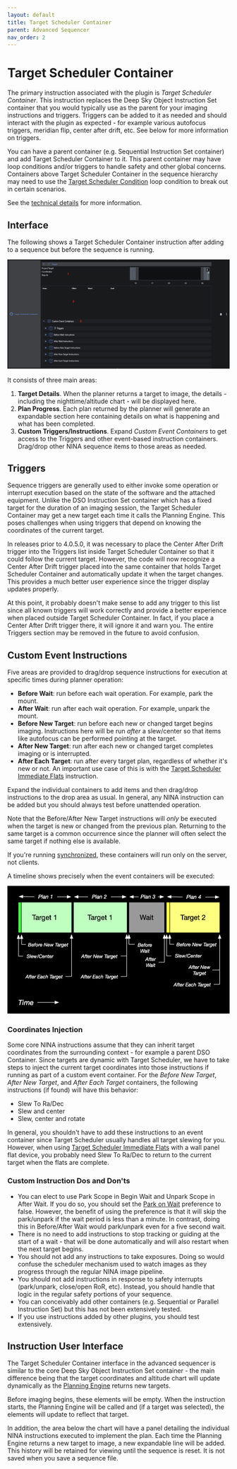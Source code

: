 ```yaml
---
layout: default
title: Target Scheduler Container
parent: Advanced Sequencer
nav_order: 2
---
```


# Target Scheduler Container

The primary instruction associated with the plugin is _Target Scheduler Container_.  This instruction replaces the Deep Sky Object Instruction Set container that you would typically use as the parent for your imaging instructions and triggers.  Triggers can be added to it as needed and should interact with the plugin as expected - for example various autofocus triggers, meridian flip, center after drift, etc.  See below for more information on triggers.

You can have a parent container (e.g. Sequential Instruction Set container) and add Target Scheduler Container to it.  This parent container may have loop conditions and/or triggers to handle safety and other global concerns.  Containers above Target Scheduler Container in the sequence hierarchy may need to use the [Target Scheduler Condition](condition.html) loop condition to break out in certain scenarios.

See the [technical details](../technical-details.html#target-scheduler-container-operation) for more information.

## Interface

The following shows a Target Scheduler Container instruction after adding to a sequence but before the sequence is running.

![](../assets/images/tsc-2.png)

It consists of three main areas:
1. **Target Details**.  When the planner returns a target to image, the details - including the nighttime/altitude chart - will be displayed here.
2. **Plan Progress**.  Each plan returned by the planner will generate an expandable section here containing details on what is happening and what has been completed.
3. **Custom Triggers/Instructions**.  Expand _Custom Event Containers_ to get access to the Triggers and other event-based instruction containers. Drag/drop other NINA sequence items to those areas as needed.

## Triggers

Sequence triggers are generally used to either invoke some operation or interrupt execution based on the state of the software and the attached equipment.  Unlike the DSO Instruction Set container which has a fixed target for the duration of an imaging session, the Target Scheduler Container may get a new target each time it calls the Planning Engine.  This poses challenges when using triggers that depend on knowing the coordinates of the current target.  

In releases prior to 4.0.5.0, it was necessary to place the Center After Drift trigger into the Triggers list inside Target Scheduler Container so that it could follow the current target.  However, the code will now recognize a Center After Drift trigger placed into the same container that holds Target Scheduler Container and automatically update it when the target changes.  This provides a much better user experience since the trigger display updates properly.

At this point, it probably doesn't make sense to add any trigger to this list since all known triggers will work correctly and provide a better experience when placed outside Target Scheduler Container.  In fact, if you place a Center After Drift trigger there, it will ignore it and warn you.  The entire Triggers section may be removed in the future to avoid confusion.

## Custom Event Instructions

Five areas are provided to drag/drop sequence instructions for execution at specific times during planner operation:
* **Before Wait**: run before each wait operation.  For example, park the mount.
* **After Wait**: run after each wait operation.  For example, unpark the mount.
* **Before New Target**: run before each new or changed target begins imaging.  Instructions here will be run _after_ a slew/center so that items like autofocus can be performed pointing at the target.
* **After New Target**: run after each new or changed target completes imaging or is interrupted.
* **After Each Target**: run after every target plan, regardless of whether it's new or not.  An important use case of this is with the [Target Scheduler Immediate Flats](../flats.html#target-scheduler-immediate-flats) instruction.

Expand the individual containers to add items and then drag/drop instructions to the drop area as usual.  In general, any NINA instruction can be added but you should always test before unattended operation.

Note that the Before/After New Target instructions will _only_ be executed when the target is new or changed from the previous plan.  Returning to the same target is a common occurrence since the planner will often select the same target if nothing else is available.

If you're running [synchronized](../synchronization.html), these containers will run only on the server, not clients.

A timeline shows precisely when the event containers will be executed:

![](../assets/images/planning-timeline-4.png)

### Coordinates Injection

Some core NINA instructions assume that they can inherit target coordinates from the surrounding context - for example a parent DSO Container.  Since targets are dynamic with Target Scheduler, we have to take steps to inject the current target coordinates into those instructions if running as part of a custom event container.  For the _Before New Target_, _After New Target_, and _After Each Target_ containers, the following instructions (if found) will have this behavior:
* Slew To Ra/Dec
* Slew and center
* Slew, center and rotate

In general, you shouldn't have to add these instructions to an event container since Target Scheduler usually handles all target slewing for you.  However, when using [Target Scheduler Immediate Flats](../flats.html#target-scheduler-immediate-flats) with a wall panel flat device, you probably need Slew To Ra/Dec to return to the current target when the flats are complete.

### Custom Instruction Dos and Don'ts
* You can elect to use Park Scope in Begin Wait and Unpark Scope in After Wait.  If you do so, you should set the [Park on Wait](../target-management/profiles.html#profile-preferences) preference to false.  However, the benefit of using the preference is that it will skip the park/unpark if the wait period is less than a minute.  In contrast, doing this in Before/After Wait would park/unpark even for a five second wait.
* There is no need to add instructions to stop tracking or guiding at the start of a wait - that will be done automatically and will also restart when the next target begins.
* You should not add any instructions to take exposures.  Doing so would confuse the scheduler mechanism used to watch images as they progress through the regular NINA image pipeline.
* You should not add instructions in response to safety interrupts (park/unpark, close/open RoR, etc).  Instead, you should handle that logic in the regular safety portions of your sequence.
* You can conceivably add other containers (e.g. Sequential or Parallel Instruction Set) but this has not been extensively tested.
* If you use instructions added by other plugins, you should test extensively.

## Instruction User Interface

The Target Scheduler Container interface in the advanced sequencer is similar to the core Deep Sky Object Instruction Set container - the main difference being that the target coordinates and altitude chart will update dynamically as the [Planning Engine](../concepts/planning-engine.html) returns new targets.

Before imaging begins, these elements will be empty.  When the instruction starts, the Planning Engine will be called and (if a target was selected), the elements will update to reflect that target.

In addition, the area below the chart will have a panel detailing the individual NINA instructions executed to implement the plan.  Each time the Planning Engine returns a new target to image, a new expandable line will be added.  This history will be retained for viewing until the sequence is reset.  It is not saved when you save a sequence file.
